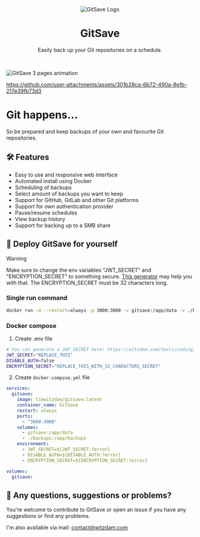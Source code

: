 <div align="center">
    <img src="https://i.imgur.com/LIcWf9r.png" alt="GitSave Logo" />
    <h1 align="center">GitSave</a></h1>
    <p align="center">Easily back up your Git repositories on a schedule.</p>
    <br />
</div>

![GitSave 3 pages animation](https://i.imgur.com/i0SNNiL.gif)

https://github.com/user-attachments/assets/301b28ca-6b72-490a-8efb-217e39fb73d3

# Git happens...

So be prepared and keep backups of your own and favourite Git repositories.

## 🛠️ Features

- Easy to use and responsive web interface
- Automated install using Docker
- Scheduling of backups
- Select amount of backups you want to keep
- Support for GitHub, GitLab and other Git platforms
- Support for own authentication provider
- Pause/resume schedules
- View backup history
- Support for backing up to a SMB share

## 🚀 Deploy GitSave for yourself

> [!WARNING]
> Make sure to change the env variables "JWT_SECRET" and "ENCRYPTION_SECRET" to something secure. [This generator](https://witzdam.com/tools/coding/generator/jwt-secret-generator) may help you with that.
> The ENCRYPTION_SECRET must be 32 characters long.

### Single run command

```bash
docker run -d --restart=always -p 3000:3000 -v gitsave:/app/data -v ./backups:/app/backups -e JWT_SECRET={YOUR_SECRET_HERE} -e ENCRYPTION_SECRET={YOUR_SECRET_HERE_32_CHARACTERS} -e DISABLE_AUTH=false --name GitSave timwitzdam/gitsave:latest
```

### Docker compose

1. Create .env file

```bash
# You can generate a JWT_SECRET here: https://witzdam.com/tools/coding/generator/jwt-secret-generator
JWT_SECRET="REPLACE_THIS"
DISABLE_AUTH=false
ENCRYPTION_SECRET="REPLACE_THIS_WITH_32_CHARACTERS_SECRET"
```

2. Create `docker-compose.yml` file

```yaml
services:
  gitsave:
    image: timwitzdam/gitsave:latest
    container_name: GitSave
    restart: always
    ports:
      - "3000:3000"
    volumes:
      - gitsave:/app/data
      - ./backups:/app/backups
    environment:
      - JWT_SECRET=${JWT_SECRET:?error}
      - DISABLE_AUTH=${DISABLE_AUTH:?error}
      - ENCRYPTION_SECRET=${ENCRYPTION_SECRET:?error}

volumes:
  gitsave:
```

## 👀 Any questions, suggestions or problems?

You're welcome to contribute to GitSave or open an issue if you have any suggestions or find any problems.

I'm also available via mail: [contact@witzdam.com](mailto:contact@witzdam.com)
